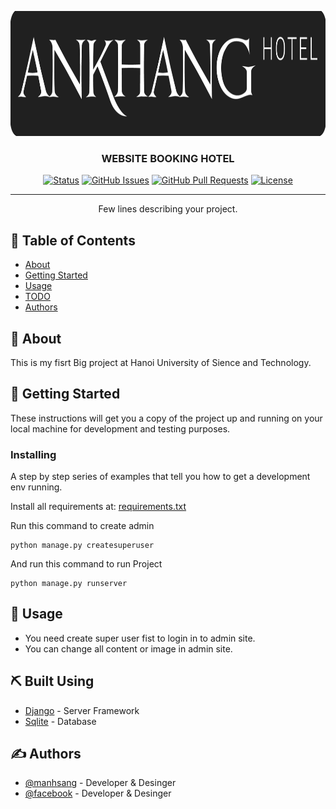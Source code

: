 <p align="center">
  <a href="" rel="noopener">
 <img height=200px src="https://github.com/sanggkaitoo/BigProject-1/blob/main/media/Image/logo/Logo-BG.png" alt="Project logo"></a>
</p>

<h3 align="center">WEBSITE BOOKING HOTEL</h3>

<div align="center">

  [![Status](https://img.shields.io/badge/status-active-success.svg)]() 
  [![GitHub Issues](https://img.shields.io/github/issues/kylelobo/The-Documentation-Compendium.svg)](https://github.com/kylelobo/The-Documentation-Compendium/issues)
  [![GitHub Pull Requests](https://img.shields.io/github/issues-pr/kylelobo/The-Documentation-Compendium.svg)](https://github.com/kylelobo/The-Documentation-Compendium/pulls)
  [![License](https://img.shields.io/badge/license-MIT-blue.svg)](/LICENSE)

</div>

---

<p align="center"> Few lines describing your project.
    <br> 
</p>

## 📝 Table of Contents
- [About](#about)
- [Getting Started](#getting_started)
- [Usage](#usage)
- [TODO](../TODO.md)
- [Authors](#authors)

## 🧐 About <a name = "about"></a>
This is my fisrt Big project at Hanoi University of Sience and Technology.

## 🏁 Getting Started <a name = "getting_started"></a>
These instructions will get you a copy of the project up and running on your local machine for development and testing purposes.

### Installing
A step by step series of examples that tell you how to get a development env running.

Install all requirements at: [requirements.txt](../requirements.txt])

Run this command to create admin

```
python manage.py createsuperuser
```

And run this command to run Project

```
python manage.py runserver
```

## 🎈 Usage <a name="usage"></a>
- You need create super user fist to login in to admin site.
- You can change all content or image in admin site.

## ⛏️ Built Using <a name = "built_using"></a>
- [Django](https://www.djangoproject.com/) - Server Framework
- [Sqlite](https://www.sqlite.org/) - Database

## ✍️ Authors <a name = "authors"></a>
- [@manhsang](https://github.com/sanggkaitoo) - Developer & Desinger
- [@facebook](https://www.facebook.com/sanggkaitoo/) - Developer & Desinger
